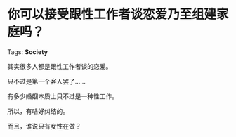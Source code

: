 # 你可以接受跟性工作者谈恋爱乃至组建家庭吗？

Tags: **Society**

其实很多人都是跟性工作者谈的恋爱。

只不过是第一个客人罢了……

有多少婚姻本质上只不过是一种性工作。

所以，有啥好纠结的。

  


而且，谁说只有女性在做？



